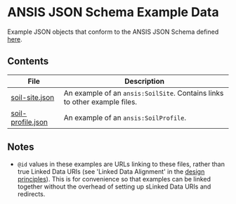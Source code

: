 # ANSIS JSON Schema Example Data

Example JSON objects that conform to the ANSIS JSON Schema defined [here](../schema/).

## Contents

| File                                   | Description                                                               |
| -------------------------------------- | --------------------------------------------------------------------------|
| [soil-site.json](soil-site.json)       | An example of an `ansis:SoilSite`. Contains links to other example files. |
| [soil-profile.json](soil-profile.json) | An example of an `ansis:SoilProfile`.                                     |

## Notes

- `@id` values in these examples are URLs linking to these files, rather than true
Linked Data URIs (see 'Linked Data Alignment' in the [design principles](../docs/design-principles.md)).
This is for convenience so that examples can be linked together without the overhead of setting up
sLinked Data URIs and redirects.